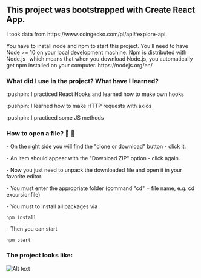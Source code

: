 

<h2>This project was bootstrapped with Create React App.</h2>
<p>I took data from https://www.coingecko.com/pl/api#explore-api.</p>

<p>You have to install node and npm to start this project. You’ll need to have Node >= 10 on your local development machine. Npm is distributed with Node.js- which means that when you download Node.js, you automatically get npm installed on your computer. https://nodejs.org/en/</p>


<h3>What did I use in the project? What have I learned?</h3>
<p>:pushpin: I practiced React Hooks and learned how to make own hooks</p>
<p>:pushpin: I learned how to make HTTP requests with axios</p>
<p>:pushpin: I practiced some JS methods</p>

<h3>How to open a file? 👀 👀</h3>
<p>- On the right side you will find the "clone or download" button - click it.</p>
<p>- An item should appear with the "Download ZIP" option - click again.</p>
<p>- Now you just need to unpack the downloaded file and open it in your favorite editor.</p>
<p>- You must enter the appropriate folder (command "cd" + file name, e.g. cd excursionfile)</p>
<p>- You must to install all packages via</p>

```npm install```

<p>- Then you can start</p>

```npm start```

<h3>The project looks like: </h3>

![Alt text](crypto.gif)
